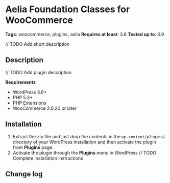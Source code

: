 Aelia Foundation Classes for WooCommerce
===
**Tags**: woocommerce, plugins, aelia
**Requires at least**: 3.6
**Tested up to**: 3.9

// TODO Add short description

Description
---
// TODO Add plugin description

**Requirements**

* WordPress 3.6+
* PHP 5.3+
* PHP Extensions
* WooCommerce 2.0.20 or later

Installation
---

1. Extract the zip file and just drop the contents in the ```wp-content/plugins/``` directory of your WordPress installation and then activate the plugin from **Plugins** page.
2. Activate the plugin through the **Plugins** menu in WordPress
// TODO Complete installation instructions

Change log
---
